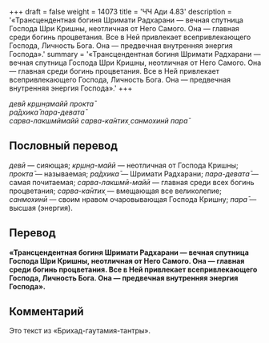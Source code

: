 +++
draft = false
weight = 14073
title = 'ЧЧ Ади 4.83'
description = '«Трансцендентная богиня Шримати Радхарани — вечная спутница Господа Шри Кришны, неотличная от Него Самого. Она — главная среди богинь процветания. Все в Ней привлекает всепривлекающего Господа, Личность Бога. Она — предвечная внутренняя энергия Господа».'
summary = '«Трансцендентная богиня Шримати Радхарани — вечная спутница Господа Шри Кришны, неотличная от Него Самого. Она — главная среди богинь процветания. Все в Ней привлекает всепривлекающего Господа, Личность Бога. Она — предвечная внутренняя энергия Господа».'
+++

_девӣ кр̣шн̣амайӣ прокта̄  
ра̄дхика̄ пара-девата̄  
сарва-лакшмӣмайӣ сарва-ка̄нтих̣ санмохинӣ пара̄_

## Пословный перевод

_девӣ_ — сияющая; _кр̣шн̣а_\-_майӣ_ — неотличная от Господа Кришны; _прокта̄_ — называемая; _ра̄дхика̄_ — Шримати Радхарани; _пара_\-_девата̄_ — самая почитаемая; _сарва_\-_лакшмӣ_\-_майӣ_ — главная среди всех богинь процветания; _сарва_\-_ка̄нтих̣_ — вмещающая все великолепие; _санмохинӣ_ — своим нравом очаровывающая Господа Кришну; _пара̄_ — высшая (энергия).

## Перевод

**«Трансцендентная богиня Шримати Радхарани — вечная спутница Господа Шри Кришны, неотличная от Него Самого. Она — главная среди богинь процветания. Все в Ней привлекает всепривлекающего Господа, Личность Бога. Она — предвечная внутренняя энергия Господа».**

## Комментарий

Это текст из «Брихад-гаутамия-тантры».
